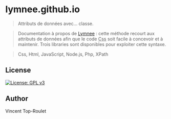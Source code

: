 # lymnee.github.io

> Attributs de données avec… classe.

> Documentation à propos de [Lymnee](https://github.com/lymnee/lymnee-css) : cette méthode recourt aux attributs de données afin que le code <abbr title="Cascading Styles Sheets">Css</abbr> soit facile à concevoir et à maintenir. Trois libraries sont disponibles pour exploiter cette syntaxe.

> Css, Html, JavaScript, Node.js, Php, XPath

## License

[![License: GPL v3](https://img.shields.io/badge/License-GPLv3-blue.svg)](https://www.gnu.org/licenses/gpl-3.0)

## Author

Vincent Top-Roulet
